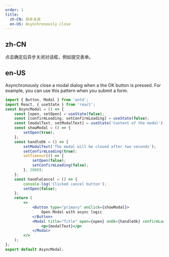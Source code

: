```yaml
---
order: 1
title:
  zh-CN: 异步关闭
  en-US: Asynchronously close
---
```


## zh-CN

点击确定后异步关闭对话框，例如提交表单。

## en-US

Asynchronously close a modal dialog when a the OK button is pressed. For example, you can use this pattern when you submit a form.

```jsx
import { Button, Modal } from 'antd';
import React, { useState } from 'react';
const AsyncModal = () => {
	const [open, setOpen] = useState(false);
	const [confirmLoading, setConfirmLoading] = useState(false);
	const [modalText, setModalText] = useState('Content of the modal');
	const showModal = () => {
		setOpen(true);
	};
	const handleOk = () => {
		setModalText('The modal will be closed after two seconds');
		setConfirmLoading(true);
		setTimeout(() => {
			setOpen(false);
			setConfirmLoading(false);
		}, 2000);
	};
	const handleCancel = () => {
		console.log('Clicked cancel button');
		setOpen(false);
	};
	return (
		<>
			<Button type="primary" onClick={showModal}>
				Open Modal with async logic
			</Button>
			<Modal title="Title" open={open} onOk={handleOk} confirmLoading={confirmLoading} onCancel={handleCancel}>
				<p>{modalText}</p>
			</Modal>
		</>
	);
};
export default AsyncModal;
```
